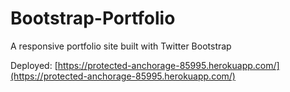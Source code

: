# Bootstrap-Portfolio
A responsive portfolio site built with Twitter Bootstrap

Deployed: [https://protected-anchorage-85995.herokuapp.com/](https://protected-anchorage-85995.herokuapp.com/)
